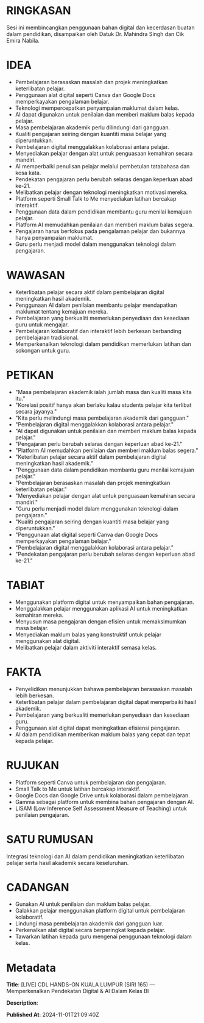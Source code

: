 # RINGKASAN
Sesi ini membincangkan penggunaan bahan digital dan kecerdasan buatan dalam pendidikan, disampaikan oleh Datuk Dr. Mahindra Singh dan Cik Emira Nabila.

# IDEA
- Pembelajaran berasaskan masalah dan projek meningkatkan keterlibatan pelajar.
- Penggunaan alat digital seperti Canva dan Google Docs memperkayakan pengalaman belajar.
- Teknologi mempercepatkan penyampaian maklumat dalam kelas.
- AI dapat digunakan untuk penilaian dan memberi maklum balas kepada pelajar.
- Masa pembelajaran akademik perlu dilindungi dari gangguan.
- Kualiti pengajaran seiring dengan kuantiti masa belajar yang diperuntukkan.
- Pembelajaran digital menggalakkan kolaborasi antara pelajar.
- Menyediakan pelajar dengan alat untuk penguasaan kemahiran secara mandiri.
- AI memperbaiki penulisan pelajar melalui pembetulan tatabahasa dan kosa kata.
- Pendekatan pengajaran perlu berubah selaras dengan keperluan abad ke-21.
- Melibatkan pelajar dengan teknologi meningkatkan motivasi mereka.
- Platform seperti Small Talk to Me menyediakan latihan bercakap interaktif.
- Penggunaan data dalam pendidikan membantu guru menilai kemajuan pelajar.
- Platform AI memudahkan penilaian dan memberi maklum balas segera.
- Pengajaran harus berfokus pada pengalaman pelajar dan bukannya hanya penyampaian maklumat.
- Guru perlu menjadi model dalam menggunakan teknologi dalam pengajaran.

# WAWASAN
- Keterlibatan pelajar secara aktif dalam pembelajaran digital meningkatkan hasil akademik.
- Penggunaan AI dalam penilaian membantu pelajar mendapatkan maklumat tentang kemajuan mereka.
- Pembelajaran yang berkualiti memerlukan penyediaan dan kesediaan guru untuk mengajar.
- Pembelajaran kolaboratif dan interaktif lebih berkesan berbanding pembelajaran tradisional.
- Memperkenalkan teknologi dalam pendidikan memerlukan latihan dan sokongan untuk guru.
  
# PETIKAN
- "Masa pembelajaran akademik ialah jumlah masa dan kualiti masa kita itu."
- "Korelasi positif hanya akan berlaku kalau students pelajar kita terlibat secara jayanya."
- "Kita perlu melindungi masa pembelajaran akademik dari gangguan."
- "Pembelajaran digital menggalakkan kolaborasi antara pelajar."
- "AI dapat digunakan untuk penilaian dan memberi maklum balas kepada pelajar."
- "Pengajaran perlu berubah selaras dengan keperluan abad ke-21."
- "Platform AI memudahkan penilaian dan memberi maklum balas segera."
- "Keterlibatan pelajar secara aktif dalam pembelajaran digital meningkatkan hasil akademik."
- "Penggunaan data dalam pendidikan membantu guru menilai kemajuan pelajar."
- "Pembelajaran berasaskan masalah dan projek meningkatkan keterlibatan pelajar."
- "Menyediakan pelajar dengan alat untuk penguasaan kemahiran secara mandiri."
- "Guru perlu menjadi model dalam menggunakan teknologi dalam pengajaran."
- "Kualiti pengajaran seiring dengan kuantiti masa belajar yang diperuntukkan."
- "Penggunaan alat digital seperti Canva dan Google Docs memperkayakan pengalaman belajar."
- "Pembelajaran digital menggalakkan kolaborasi antara pelajar."
- "Pendekatan pengajaran perlu berubah selaras dengan keperluan abad ke-21."

# TABIAT
- Menggunakan platform digital untuk menyampaikan bahan pengajaran.
- Menggalakkan pelajar menggunakan aplikasi AI untuk meningkatkan kemahiran mereka.
- Menyusun masa pengajaran dengan efisien untuk memaksimumkan masa belajar.
- Menyediakan maklum balas yang konstruktif untuk pelajar menggunakan alat digital.
- Melibatkan pelajar dalam aktiviti interaktif semasa kelas.

# FAKTA
- Penyelidikan menunjukkan bahawa pembelajaran berasaskan masalah lebih berkesan.
- Keterlibatan pelajar dalam pembelajaran digital dapat memperbaiki hasil akademik.
- Pembelajaran yang berkualiti memerlukan penyediaan dan kesediaan guru.
- Penggunaan alat digital dapat meningkatkan efisiensi pengajaran.
- AI dalam pendidikan memberikan maklum balas yang cepat dan tepat kepada pelajar.

# RUJUKAN
- Platform seperti Canva untuk pembelajaran dan pengajaran.
- Small Talk to Me untuk latihan bercakap interaktif.
- Google Docs dan Google Drive untuk kolaborasi dalam pembelajaran.
- Gamma sebagai platform untuk membina bahan pengajaran dengan AI.
- LISAM (Low Inference Self Assessment Measure of Teaching) untuk penilaian pengajaran.

# SATU RUMUSAN
Integrasi teknologi dan AI dalam pendidikan meningkatkan keterlibatan pelajar serta hasil akademik secara keseluruhan.

# CADANGAN
- Gunakan AI untuk penilaian dan maklum balas pelajar.
- Galakkan pelajar menggunakan platform digital untuk pembelajaran kolaboratif.
- Lindungi masa pembelajaran akademik dari gangguan luar.
- Perkenalkan alat digital secara berperingkat kepada pelajar.
- Tawarkan latihan kepada guru mengenai penggunaan teknologi dalam kelas.

# Metadata
**Title**: [LIVE] CDL HANDS-ON KUALA LUMPUR (SIRI 165) —  Memperkenalkan Pendekatan Digital & AI Dalam Kelas BI

**Description**: 

**Published At**: 2024-11-01T21:09:40Z